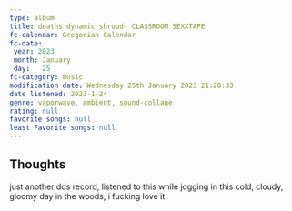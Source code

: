 ```yaml
---
type: album 
title: deaths dynamic shroud- CLASSROOM SEXXTAPE 
fc-calendar: Gregorian Calendar
fc-date: 
 year: 2023
 month: January
 day:   25
fc-category: music
modification date: Wednesday 25th January 2023 21:20:33
date listened: 2023-1-24 
genre: vaporwave, ambient, sound-collage 
rating: null
favorite songs: null
least Favorite songs: null
---
```

## Thoughts

just another dds record, listened to this while jogging in this cold, cloudy, gloomy day in the woods, i fucking love it